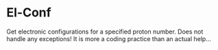 # El-Conf
Get electronic configurations for a specified proton number. Does not handle any exceptions! It is more a coding practice than an actual help...
